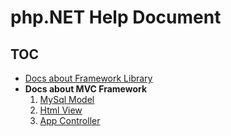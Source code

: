 # php.NET Help Document

## TOC

+ [Docs about Framework Library](./framework)
+ **Docs about MVC Framework**
   1. [MySql Model](./model)
   2. [Html View](./view)
   3. [App Controller](./controller)